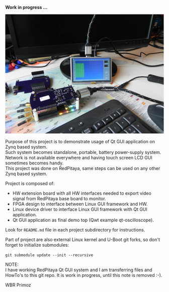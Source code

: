 **Work in progress ...**

![Alt text](./rpt_guiext.jpg?raw=true "RedPitaya GUI Extension")  

Purpose of this project is to demonstrate usage of Qt GUI application on Zynq based system.  
Such system becomes standalone, portable, battery power-supply system.  
Network is not available everywhere and having touch screen LCD GUI sometimes becomes handy.  
This project was done on RedPitaya, same steps can be used on any other Zynq based system.  

Project is composed of:  
- HW extension board with all HW interfaces needed to export video signal from RedPitaya base board to monitor.  
- FPGA design to interface between Linux GUI framework and HW.  
- Linux device driver to interface Linux GUI framework with Qt GUI application.  
- Qt GUI application as final demo top (Qwt example qt-oscilloscope).

Look for ```README.md``` file in each project subdirectory for instructions.  

Part of project are also external Linux kernel and U-Boot git forks, so don't forget to initialize submodules:  

```git submodule update --init --recursive```  

NOTE:  
I have working RedPitaya Qt GUI system and I am transferring files and HowTo's to this git repo. It is work in progress, until this note is removed :-).

WBR Primoz